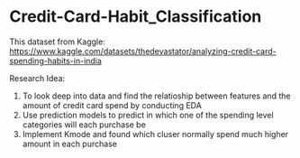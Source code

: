 # Credit-Card-Habit_Classification

This dataset from Kaggle: https://www.kaggle.com/datasets/thedevastator/analyzing-credit-card-spending-habits-in-india

Research Idea: 
 1. To look deep into data and find the relatioship between features and the amount of credit card spend by conducting EDA
 2. Use prediction models to predict in which one of the spending level categories will each purchase be
 3. Implement Kmode and found which cluser normally spend much higher amount in each purchase
